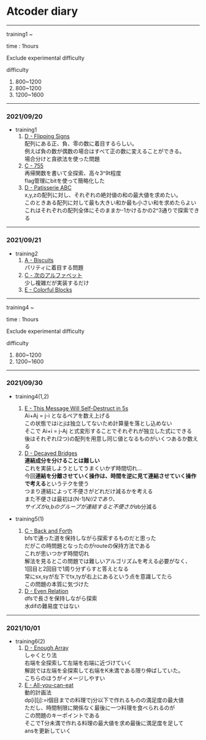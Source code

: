# Atcoder diary


___ 

training1 ~

time : 1hours

Exclude experimental difficulty

difficulty
1. 800~1200
2. 800~1200
3. 1200~1600

___
### 2021/09/20  
- training1  
    1. [D - Flipping Signs](https://atcoder.jp/contests/abc125/tasks/abc125_d)  
    配列にある正、負、零の数に着目するらしい。  
    例えば負の数が偶数の場合はすべて正の数に変えることができる。  
    場合分けと貪欲法を使った問題
    2. [C - 755](https://atcoder.jp/contests/abc114/tasks/abc114_c)  
    再帰関数を書いて全探索、高々3^9t程度  
    flag管理にbitを使って簡略化した
    3. [D - Patisserie ABC](https://atcoder.jp/contests/abc100/tasks/abc100_d)  
    x,y,zの配列に対し、それぞれの絶対値の和の最大値を求めたい。  
    このときある配列に対して最も大きい和か最も小さい和を求めたらよい  
    これはそれぞれの配列全体にそのままか-1かけるかの2^3通りで探索できる


___
### 2021/09/21  
- training2  
    1. [A - Biscuits](https://atcoder.jp/contests/agc017/tasks/agc017_a)  
    パリティに着目する問題
    2. [C - 次のアルファベット](https://atcoder.jp/contests/code-festival-2016-quala/tasks/codefestival_2016_qualA_c)  
    少し複雑だが実装するだけ  
    3. [E - Colorful Blocks](https://atcoder.jp/contests/abc167/tasks/abc167_e)  


___ 

training4 ~

time : 1hours

Exclude experimental difficulty

difficulty
1. 800~1200
2. 1200~1600


___

### 2021/09/30
- training4(1,2)
    1. [E - This Message Will Self-Destruct in 5s](https://atcoder.jp/contests/abc166/tasks/abc166_e)  
    Ai+Aj = j-i となるペアを数え上げる  
    この状態ではiとjは独立してないため計算量を落とし込めない  
    そこで Ai+i = j-Aj と式変形することでそれぞれが独立した式にできる  
    後はそれぞれ(2つ)の配列を用意し同じ値となるものがいくつあるか数える
    2. [D - Decayed Bridges ](https://atcoder.jp/contests/abc120/tasks/abc120_d)  
    **連結成分を分けることは難しい**  
    これを実装しようとしてうまくいかず時間切れ...  
    今回**連結を分離させていく操作は、時間を逆に見て連結させていく操作で考える**というテクを使う  
    つまり連結によって不便さがどれだけ減るかを考える  
    また不便さは最初は(N-1)*N//2であり、  
    サイズがa,bのグループが連結すると不便さがa*b分減る


- training5(1)
    1. [C - Back and Forth](https://atcoder.jp/contests/abc051/tasks/abc051_c)  
    bfsで通った道を保持しながら探索するものだと思った  
    だがこの時問題となったのがrouteの保持方法である  
    これが思いつかず時間切れ  
    解法を見るとこの問題では難しいアルゴリズムを考える必要がなく、  
    1回目と2回目で1周り分ずらすと答えとなる  
    常にsx,syが左下でtx,tyが右上にあるという点を意識してたら  
    この問題の本質に気づけた
    2. [D - Even Relation](https://atcoder.jp/contests/abc126/tasks/abc126_d)  
    dfsで長さを保持しながら探索  
    水difの難易度ではない


___
### 2021/10/01
- training6(2)
    1. [D - Enough Array](https://atcoder.jp/contests/abc130/tasks/abc130_d)  
    しゃくとり法  
    右端を全探索して左端を右端に近づけていく  
    解説では左端を全探索して右端をK未満である限り伸ばしていた。  
    こちらのほうがイメージしやすい
    2. [E - All-you-can-eat](https://atcoder.jp/contests/abc145/tasks/abc145_e)  
    動的計画法  
    dp[i][j]:=i個目までの料理でj分以下で作れるものの満足度の最大値  
    ただし、時間制限に関係なく最後に一つ料理を食べられるのが  
    この問題のキーポイントである  
    そこでT分未満で作れる料理の最大値を求め最後に満足度を足して  
    ansを更新していく
    
